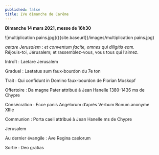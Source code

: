 ```yaml
---
published: false
title: IVe dimanche de Carême
---
```

**Dimanche 14 mars 2021, messe de 16h30**  

![multiplication pains.jpg]({{site.baseurl}}/images/multiplication pains.jpg)


*aetare Jerusalem : et conventum facite, omnes qui diligitis eam.*  
Réjouis-toi, Jérusalem; et rassemblez-vous, vous tous qui l’aimez.

Introït : Laetare Jerusalem

Graduel : Laetatus sum
faux-bourdon du 7e ton

Trait : Qui confidunt in Domino
faux-bourdon de Florian Moskopf

Offertoire : Da magne Pater
attribué à Jean Hanelle 1380-1436 ms de Chypre

Consécration : Ecce panis Angelorum
d’après Verbum Bonum anonyme XIIIe

Communion : Porta caeli
attribué à Jean Hanelle ms de Chypre

Jerusalem

Au dernier évangile : Ave Regina caelorum

Sortie : Deo gratias